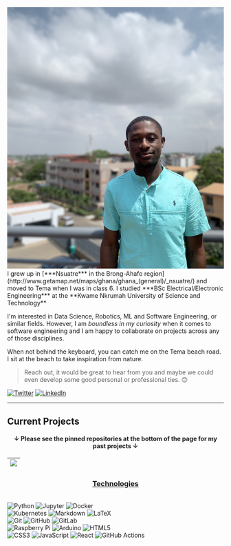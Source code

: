 <img alt="Header" src="IMG_0994_Original.JPG">
I grew up in [***Nsuatre*** in the Brong-Ahafo region](http://www.getamap.net/maps/ghana/ghana_(general)/_nsuatre/) and moved to Tema when I was in class 6.
I studied ***BSc Electrical/Electronic Engineering*** at the **Kwame Nkrumah University of Science and Technology**

I'm interested in Data Science, Robotics, ML and Software Engineering, or similar fields. However, I am *boundless in my curiosity* when it comes to software engineering and I am happy to collaborate on projects across any of those disciplines.

When not behind the keyboard, you can catch me on the Tema beach road. I sit at the beach to take inspiration from nature.

> Reach out, it would be great to hear from you and maybe we could even develop some good personal or professional ties. 😊

<p><a href="https://twitter.com/thehinneh" target="_blank"><img alt="Twitter" src="https://img.shields.io/badge/twitter-%231DA1F2.svg?&style=for-the-badge&logo=Twitter&logoColor=white" /></a> <a href="https://www.linkedin.com/in/thehinneh" target="_blank"><img alt="LinkedIn" src="https://img.shields.io/badge/linkedin-%230077B5.svg?&style=for-the-badge&logo=LinkedIn&logoColor=white" /></a> 
</p>

---

## Current Projects

<!-- <p align='center'>
<a href="https://github.com/thehinneh/"><img src="https://gh-card.dev/repos/thehinneh"></a>
<a href="https://github.com/thehinneh"><img src="https://gh-card.dev/repos/thehinneh"></a>
<a href="https://github.com/thehinneh"><img src="https://gh-card.dev/repos/thehinneh"></a>
</p> -->

<h4 align='center'> ↓ Please see the pinned repositories at the bottom of the page for my past projects ↓ </h4> 

<!-- ### Hi there 👋

**theHinneh/theHinneh** is a ✨ _special_ ✨ repository because its `README.md` (this file) appears on your GitHub profile.

Here are some ideas to get you started:

- 🔭 I’m currently working on ...
- 🌱 I’m currently learning ...
- 👯 I’m looking to collaborate on ...
- 🤔 I’m looking for help with ...
- 💬 Ask me about ...
- 📫 How to reach me: ...
- 😄 Pronouns: ...
- ⚡ Fun fact: ...
-->


|![](https://github.com/thehinneh/thehinneh/blob/main/metrics.svg)|
|---|


<h3 align='center' style='text-decoration: underline'> <u> Technologies </u> </h3> <br>
<img alt="Python" src="https://img.shields.io/badge/python%20-%2314354C.svg?&style=for-the-badge&logo=python&logoColor=white"/>
<img alt="Jupyter" src="https://img.shields.io/badge/Jupyter%20-%23F37626.svg?&style=for-the-badge&logo=Jupyter&logoColor=white" />
<img alt="Docker" src="https://img.shields.io/badge/docker%20-%230db7ed.svg?&style=for-the-badge&logo=docker&logoColor=white"/> <br>

<img alt="Kubernetes" src="https://img.shields.io/badge/kubernetes%20-%23326ce5.svg?&style=for-the-badge&logo=kubernetes&logoColor=white"/>
<img alt="Markdown" src="https://img.shields.io/badge/markdown-%23000000.svg?&style=for-the-badge&logo=markdown&logoColor=white"/>
<img alt="LaTeX" src="https://img.shields.io/badge/latex%20-%23008080.svg?&style=for-the-badge&logo=latex&logoColor=white"/> <br>

<img alt="Git" src="https://img.shields.io/badge/git%20-%23F05033.svg?&style=for-the-badge&logo=git&logoColor=white"/>
<img alt="GitHub" src="https://img.shields.io/badge/github%20-%23121011.svg?&style=for-the-badge&logo=github&logoColor=white"/>
<img alt="GitLab" src="https://img.shields.io/badge/gitlab%20-%23181717.svg?&style=for-the-badge&logo=gitlab&logoColor=white"/> <br>

<img alt="Raspberry Pi" src="https://img.shields.io/badge/-Raspberry%20Pi-C51A4A?style=for-the-badge&logo=Raspberry-Pi"/>
<img alt="Arduino" src="https://img.shields.io/badge/-Arduino-00979D?style=for-the-badge&logo=Arduino&logoColor=white"/>
<img alt="HTML5" src="https://img.shields.io/badge/html5%20-%23E34F26.svg?&style=for-the-badge&logo=html5&logoColor=white"/> <br>

<img alt="CSS3" src="https://img.shields.io/badge/css3%20-%231572B6.svg?&style=for-the-badge&logo=css3&logoColor=white"/>
<img alt="JavaScript" src="https://img.shields.io/badge/javascript-%23F7DF1E.svg?&style=for-the-badge&logo=javascript&logoColor=white"/>
<img alt="React" src="https://img.shields.io/badge/react-%2361DAFB.svg?&style=for-the-badge&logo=react&logoColor=white"/>
<img alt="GitHub Actions" src="https://img.shields.io/badge/github%20actions%20-%232671E5.svg?&style=for-the-badge&logo=github%20actions&logoColor=white"/><br><br>
